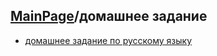 ## [MainPage](../README.md)/домашнее задание 
- [домашнее задание по русскому языку](Russianlanguage%20Homework.md)